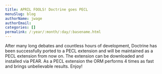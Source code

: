 ```yaml
---
title: APRIL FOOLS! Doctrine goes PECL
menuSlug: blog
authorName: jwage 
authorEmail: 
categories: []
permalink: /:year/:month/:day/:basename.html
---
```

After many long debates and countless hours of development, Doctrine has
been successfully ported to a PECL extension and will be maintained as a
PECL extension from now on. The extension can be downloaded and
installed via PEAR. As a PECL extension the ORM performs 4 times as fast
and brings unbelievable results. Enjoy!
